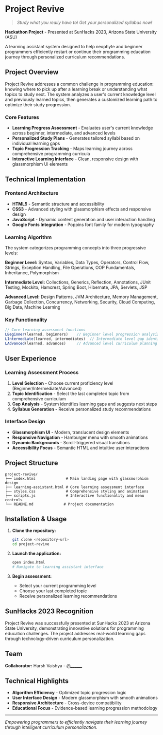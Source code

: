 # Project Revive

> *Study what you really have to! Get your personalized syllabus now!*

**Hackathon Project** - Presented at SunHacks 2023, Arizona State University (ASU)

A learning assistant system designed to help neophyte and beginner programmers efficiently restart or continue their programming education journey through personalized curriculum recommendations.

## Project Overview

Project Revive addresses a common challenge in programming education: knowing where to pick up after a learning break or understanding what topics to study next. The system analyzes a user's current knowledge level and previously learned topics, then generates a customized learning path to optimize their study progression.

### Core Features

- **Learning Progress Assessment** - Evaluates user's current knowledge across beginner, intermediate, and advanced levels
- **Personalized Study Plans** - Generates tailored syllabi based on individual learning gaps
- **Topic Progression Tracking** - Maps learning journey across comprehensive programming curricula
- **Interactive Learning Interface** - Clean, responsive design with glassmorphism UI elements

## Technical Implementation

### Frontend Architecture
- **HTML5** - Semantic structure and accessibility
- **CSS3** - Advanced styling with glassmorphism effects and responsive design
- **JavaScript** - Dynamic content generation and user interaction handling
- **Google Fonts Integration** - Poppins font family for modern typography

### Learning Algorithm
The system categorizes programming concepts into three progressive levels:

**Beginner Level:** Syntax, Variables, Data Types, Operators, Control Flow, Strings, Exception Handling, File Operations, OOP Fundamentals, Inheritance, Polymorphism

**Intermediate Level:** Collections, Generics, Reflection, Annotations, JUnit Testing, Mockito, Hamcrest, Spring Boot, Hibernate, JPA, Servlets, JSP

**Advanced Level:** Design Patterns, JVM Architecture, Memory Management, Garbage Collection, Concurrency, Networking, Security, Cloud Computing, Big Data, Machine Learning

### Key Functionality
```javascript
// Core learning assessment functions
LBeginner(learned, beginners)    // Beginner level progression analysis
LIntermediate(learned, intermediates)  // Intermediate level gap identification  
LAdvanced(learned, advances)     // Advanced level curriculum planning
```

## User Experience

### Learning Assessment Process
1. **Level Selection** - Choose current proficiency level (Beginner/Intermediate/Advanced)
2. **Topic Identification** - Select the last completed topic from comprehensive curriculum
3. **Gap Analysis** - System identifies learning gaps and suggests next steps
4. **Syllabus Generation** - Receive personalized study recommendations

### Interface Design
- **Glassmorphism UI** - Modern, translucent design elements
- **Responsive Navigation** - Hamburger menu with smooth animations
- **Dynamic Backgrounds** - Scroll-triggered visual transitions
- **Accessibility Focus** - Semantic HTML and intuitive user interactions

## Project Structure

```
project-revive/
├── index.html              # Main landing page with glassmorphism design
├── learning-assistant.html # Core learning assessment interface
├── styles.css              # Comprehensive styling and animations
├── scripts.js              # Interactive functionality and menu controls
└── README.md              # Project documentation
```

## Installation & Usage

1. **Clone the repository:**
   ```bash
   git clone <repository-url>
   cd project-revive
   ```

2. **Launch the application:**
   ```bash
   open index.html
   # Navigate to learning assistant interface
   ```

3. **Begin assessment:**
   - Select your current programming level
   - Choose your last completed topic
   - Receive personalized learning recommendations

## SunHacks 2023 Recognition

Project Revive was successfully presented at SunHacks 2023 at Arizona State University, demonstrating innovative solutions for programming education challenges. The project addresses real-world learning gaps through technology-driven curriculum personalization.

## Team

**Collaborator:** Harsh Vaishya - [@______](https://github.com/______)

## Technical Highlights

- **Algorithm Efficiency** - Optimized topic progression logic
- **User Interface Design** - Modern glassmorphism with smooth animations
- **Responsive Architecture** - Cross-device compatibility
- **Educational Focus** - Evidence-based learning progression methodology

---

*Empowering programmers to efficiently navigate their learning journey through intelligent curriculum personalization.*